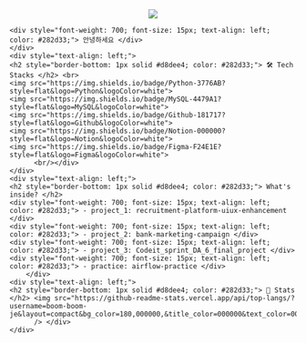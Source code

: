 <div align= "center">
    <img src="https://capsule-render.vercel.app/api?type=waving&color=0:3893cc,100:399e15&height=180&text=Welcome%20🙌&animation=&fontColor=ffffff&fontSize=60" />
    </div>


  
    <div style="font-weight: 700; font-size: 15px; text-align: left; color: #282d33;"> 안녕하세요 </div> 
    </div>
    <div style="text-align: left;">
    <h2 style="border-bottom: 1px solid #d8dee4; color: #282d33;"> 🛠️ Tech Stacks </h2> <br> 
    <img src="https://img.shields.io/badge/Python-3776AB?style=flat&logo=Python&logoColor=white">
    <img src="https://img.shields.io/badge/MySQL-4479A1?style=flat&logo=MySQL&logoColor=white">
    <img src="https://img.shields.io/badge/Github-181717?style=flat&logo=Github&logoColor=white">
    <img src="https://img.shields.io/badge/Notion-000000?style=flat&logo=Notion&logoColor=white">
    <img src="https://img.shields.io/badge/Figma-F24E1E?style=flat&logo=Figma&logoColor=white">
          <br/></div>
    </div>
    <div style="text-align: left;"> 
    <h2 style="border-bottom: 1px solid #d8dee4; color: #282d33;"> What's inside? </h2>  
    <div style="font-weight: 700; font-size: 15px; text-align: left; color: #282d33;"> - project_1: recruitment-platform-uiux-enhancement </div> 
    <div style="font-weight: 700; font-size: 15px; text-align: left; color: #282d33;"> - project_2: bank-marketing-campaign </div> 
    <div style="font-weight: 700; font-size: 15px; text-align: left; color: #282d33;"> - project_3: Codeit_sprint_DA_6_final_project </div>
    <div style="font-weight: 700; font-size: 15px; text-align: left; color: #282d33;"> - practice: airflow-practice </div>
        </div>
    <div style="text-align: left;"> 
    <h2 style="border-bottom: 1px solid #d8dee4; color: #282d33;"> 🏅 Stats </h2> <img src="https://github-readme-stats.vercel.app/api/top-langs/?username=boom-boom-je&layout=compact&bg_color=180,000000,&title_color=000000&text_color=000000"
          /> </div> 
    </div>
